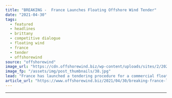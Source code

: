 ```yaml
---
title: "BREAKING -  France Launches Floating Offshore Wind Tender"
date: "2021-04-30"
tags: 
  - featured
  - headlines
  - brittany
  - competitive dialogue
  - floating wind
  - france
  - tender
  - offshorewind
source: "offshorewind"
image_url: "https://cdn.offshorewind.biz/wp-content/uploads/sites/2/2021/04/30144503/Hywind-Scotland-worlds-first-floating-offshore-wind-farm.-Source-Equinor.jpg"
image_fp: "/assets/img/post_thumbnails/38.jpg"
lead: "France has launched a tendering procedure for a commercial floating offshore wind project off"
article_url: "https://www.offshorewind.biz/2021/04/30/breaking-france-launches-floating-offshore-wind-tender/"
---
```


---

